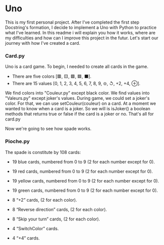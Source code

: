 # Uno
This is my first personal project. After I've completed the first step Docstring's formation, I decide to implement a Uno with Python to practice what I've learned.
In this readme i will explain you how it works, where are my difficulties and how can I improve this project in the futur.
Let's start our journey with how I've created a card.

### Card.py
Uno is a card game. To begin, I needed to create all cards in the game. 
* There are five colors [🟥, 🟨, 🟩, 🟦, ⬛]. 
* There are 15 values [0, 1, 2, 3, 4, 5, 6, 7, 8, 9, ⊝, ↺, +2, +4, ⊕].

We find colors into "Couleur.py" except black color.
We find values into "Valeurs.py" except joker's values.
During game, we could set a joker's color. For that, we can use setCouleur(couleur) on a card.
At a moment we wanted to know when a card is a joker. So we will is isJoker() a boolean methods that returns true or false if the card is a joker or no.
That's all for card.py

Now we're going to see how spade works.

### Pioche.py
The spade is constitute by 108 cards:
+ 19 blue cards, numbered from 0 to 9 (2 for each number except for 0).
+ 19 red cards, numbered from 0 to 9 (2 for each number except for 0).
+ 19 yellow cards, numbered from 0 to 9 (2 for each number except for 0).
+ 19 green cards, numbered from 0 to 9 (2 for each number except for 0).

+ 8 “+2” cards, (2 for each color).
+ 8 “Reverse direction” cards, (2 for each color).
+ 8 “Skip your turn” cards, (2 for each color).
+ 4 “SwitchColor” cards.
- 4 “+4” cards.
